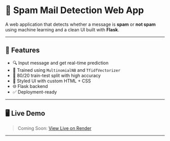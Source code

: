 # 📩 Spam Mail Detection Web App

A web application that detects whether a message is **spam** or **not spam** using machine learning and a clean UI built with **Flask**.

---

## 🚀 Features

- 🔍 Input message and get real-time prediction
- 🎯 Trained using `MultinomialNB` and `TfidfVectorizer`
- 🧠 80/20 train-test split with high accuracy
- 🎨 Styled UI with custom HTML + CSS
- 🌐 Flask backend
- ✅ Deployment-ready

---

## 🖥️ Live Demo

> Coming Soon: [View Live on Render](#)

---

